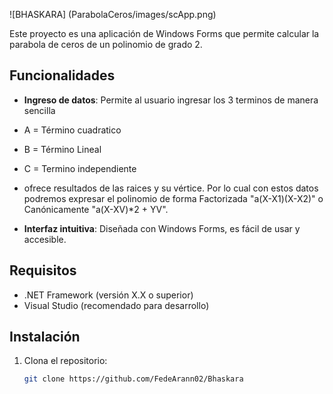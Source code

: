 ![BHASKARA]
(ParabolaCeros/images/scApp.png)


Este proyecto es una aplicación de Windows Forms que permite calcular la parabola de ceros de un polinomio de grado 2.

## Funcionalidades

- **Ingreso de datos**: Permite al usuario ingresar los 3 terminos de manera sencilla
- A = Término cuadratico
- B = Término Lineal
- C = Termino independiente

- ofrece resultados de las raices y su vértice.
Por lo cual con estos datos podremos expresar el polinomio de forma Factorizada "a(X-X1)(X-X2)" o Canónicamente "a(X-XV)*2 + YV".

- **Interfaz intuitiva**: Diseñada con Windows Forms, es fácil de usar y accesible.

## Requisitos

- .NET Framework (versión X.X o superior)
- Visual Studio (recomendado para desarrollo)

## Instalación

1. Clona el repositorio:

   ```bash
   git clone https://github.com/FedeArann02/Bhaskara
